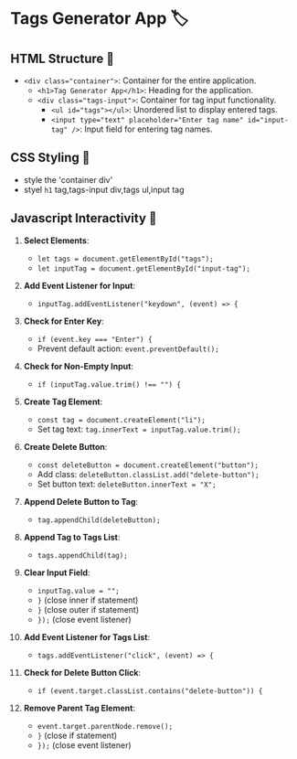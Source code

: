 # Tags Generator App 🏷️

## HTML Structure 🧱

- `<div class="container">`: Container for the entire application.
  - `<h1>Tag Generator App</h1>`: Heading for the application.
  - `<div class="tags-input">`: Container for tag input functionality.
    - `<ul id="tags"></ul>`: Unordered list to display entered tags.
    - `<input type="text" placeholder="Enter tag name" id="input-tag" />`: Input field for entering tag names.

## CSS Styling 🌈

- style the 'container div'
- styel `h1` tag,tags-input div,tags ul,input tag

## Javascript Interactivity 🚀

1. **Select Elements**:

   - `let tags = document.getElementById("tags");`
   - `let inputTag = document.getElementById("input-tag");`

2. **Add Event Listener for Input**:

   - `inputTag.addEventListener("keydown", (event) => {`

3. **Check for Enter Key**:

   - `if (event.key === "Enter") {`
   - Prevent default action: `event.preventDefault();`

4. **Check for Non-Empty Input**:

   - `if (inputTag.value.trim() !== "") {`

5. **Create Tag Element**:

   - `const tag = document.createElement("li");`
   - Set tag text: `tag.innerText = inputTag.value.trim();`

6. **Create Delete Button**:

   - `const deleteButton = document.createElement("button");`
   - Add class: `deleteButton.classList.add("delete-button");`
   - Set button text: `deleteButton.innerText = "X";`

7. **Append Delete Button to Tag**:

   - `tag.appendChild(deleteButton);`

8. **Append Tag to Tags List**:

   - `tags.appendChild(tag);`

9. **Clear Input Field**:

   - `inputTag.value = "";`
   - `}` (close inner if statement)
   - `}` (close outer if statement)
   - `});` (close event listener)

10. **Add Event Listener for Tags List**:

    - `tags.addEventListener("click", (event) => {`

11. **Check for Delete Button Click**:

    - `if (event.target.classList.contains("delete-button")) {`

12. **Remove Parent Tag Element**:
    - `event.target.parentNode.remove();`
    - `}` (close if statement)
    - `});` (close event listener)

